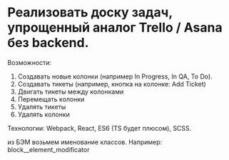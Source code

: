# Реализовать доску задач, упрощенный аналог Trello / Asana без backend.

Возможности:
1. Создавать новые колонки (например In Progress, In QA, To Do).
2. Создавать тикеты (например, кнопка на колонке: Add Ticket)
3. Двигать тикеты между колонками
4. Перемещать колонки
5. Удалять тикеты
6. Удалять колонки

Технологии:
Webpack, React, ES6 (TS будет плюсом), SCSS.

из БЭМ возьмем именование классов.
Например: block__element_modificator
